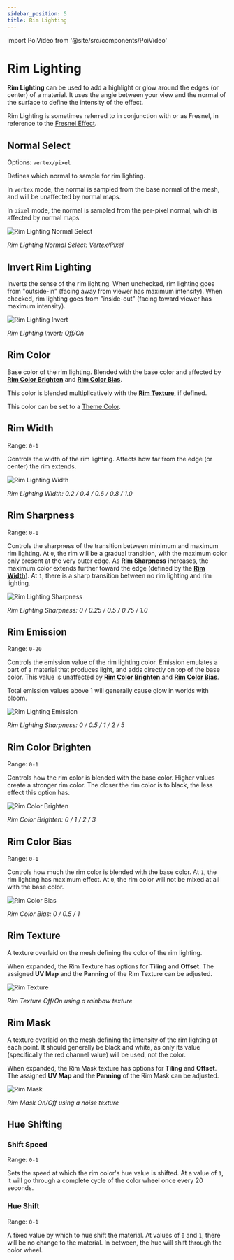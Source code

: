 ```yaml
---
sidebar_position: 5
title: Rim Lighting
---
```

import PoiVideo from '@site/src/components/PoiVideo'

# Rim Lighting

**Rim Lighting** can be used to add a highlight or glow around the edges (or center) of a material. It uses the angle between your view and the normal of the surface to define the intensity of the effect.

Rim Lighting is sometimes referred to in conjunction with or as Fresnel, in reference to the [Fresnel Effect](https://docs.unity3d.com/Manual/StandardShaderFresnel.html).

## Normal Select

Options: `vertex/pixel`

Defines which normal to sample for rim lighting.

In `vertex` mode, the normal is sampled from the base normal of the mesh, and will be unaffected by normal maps.

In `pixel` mode, the normal is sampled from the per-pixel normal, which is affected by normal maps.

![Rim Lighting Normal Select](/img/shading/Rim-Lighting_Normal-Select.png)

*Rim Lighting Normal Select: Vertex/Pixel*

## Invert Rim Lighting

Inverts the sense of the rim lighting. When unchecked, rim lighting goes from "outside-in" (facing away from viewer has maximum intensity). When checked, rim lighting goes from "inside-out" (facing toward viewer has maximum intensity).

![Rim Lighting Invert](/img/shading/Rim-Lighting_Invert.png)

*Rim Lighting Invert: Off/On*

## Rim Color

Base color of the rim lighting. Blended with the base color and affected by [**Rim Color Brighten**](##Rim-Color-Brighten) and [**Rim Color Bias**](##Rim-Color-Bias).

This color is blended multiplicatively with the [**Rim Texture**](##Rim-Texture), if defined.

This color can be set to a [Theme Color](docs/color-and-normals/global-themes.md).

## Rim Width

Range: `0-1`

Controls the width of the rim lighting. Affects how far from the edge (or center) the rim extends.

![Rim Lighting Width](/img/shading/Rim-Lighting_Width.png)

*Rim Lighting Width: 0.2 / 0.4 / 0.6 / 0.8 / 1.0*

## Rim Sharpness

Range: `0-1`

Controls the sharpness of the transition between minimum and maximum rim lighting. At `0`, the rim will be a gradual transition, with the maximum color only present at the very outer edge. As **Rim Sharpness** increases, the maximum color extends further toward the edge (defined by the [**Rim Width**](##Rim-Width)). At `1`, there is a sharp transition between no rim lighting and rim lighting.

![Rim Lighting Sharpness](/img/shading/Rim-Lighting_Sharpness.png)

*Rim Lighting Sharpness: 0 / 0.25 / 0.5 / 0.75 / 1.0*

## Rim Emission

Range: `0-20`

Controls the emission value of the rim lighting color. Emission emulates a part of a material that produces light, and adds directly on top of the base color. This value is unaffected by [**Rim Color Brighten**](##Rim-Color-Brighten) and [**Rim Color Bias**](##Rim-Color-Bias).

Total emission values above 1 will generally cause glow in worlds with bloom.

![Rim Lighting Emission](/img/shading/Rim-Lighting_Emission.png)

*Rim Lighting Sharpness: 0 / 0.5 / 1 / 2 / 5*

## Rim Color Brighten

Range: `0-1`

Controls how the rim color is blended with the base color. Higher values create a stronger rim color. The closer the rim color is to black, the less effect this option has.

![Rim Color Brighten](/img/shading/Rim-Lighting_Brighten.png)

*Rim Color Brighten: 0 / 1 / 2 / 3*

## Rim Color Bias

Range: `0-1`

Controls how much the rim color is blended with the base color. At `1`, the rim lighting has maximum effect. At `0`, the rim color will not be mixed at all with the base color.

![Rim Color Bias](/img/shading/Rim-Lighting_Bias.png)

*Rim Color Bias: 0 / 0.5 / 1*

## Rim Texture

A texture overlaid on the mesh defining the color of the rim lighting.

When expanded, the Rim Texture has options for **Tiling** and **Offset**. The assigned **UV Map** and the **Panning** of the Rim Texture can be adjusted.

![Rim Texture](/img/shading/Rim-Lighting_Texture.png)

*Rim Texture Off/On using a rainbow texture*

## Rim Mask

A texture overlaid on the mesh defining the intensity of the rim lighting at each point. It should generally be black and white, as only its value (specifically the red channel value) will be used, not the color.

When expanded, the Rim Mask texture has options for **Tiling** and **Offset**. The assigned **UV Map** and the **Panning** of the Rim Mask can be adjusted.

![Rim Mask](/img/shading/Rim-Lighting_Mask.png)

*Rim Mask On/Off using a noise texture*

## Hue Shifting

### Shift Speed

Range: `0-1`

Sets the speed at which the rim color's hue value is shifted. At a value of `1`, it will go through a complete cycle of the color wheel once every 20 seconds.

### Hue Shift

Range: `0-1`

A fixed value by which to hue shift the material. At values of `0` and `1`, there will be no change to the material. In between, the hue will shift through the color wheel.
